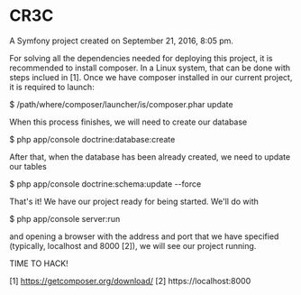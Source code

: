 CR3C
====

A Symfony project created on September 21, 2016, 8:05 pm.

For solving all the dependencies needed for deploying this project, it is recommended to install composer.
In a Linux system, that can be done with steps inclued in [1]. Once we have composer installed in our current project,
it is required to launch:

$ /path/where/composer/launcher/is/composer.phar update

When this process finishes, we will need to create our database

$ php app/console doctrine:database:create

After that, when the database has been already created, we need to update our tables

$ php app/console doctrine:schema:update --force

That's it! We have our project ready for being started. We'll do with

$ php app/console server:run

and opening a browser with the address and port that we have specified (typically, localhost and 8000 [2]), we will see our 
project running.

TIME TO HACK!

[1] https://getcomposer.org/download/
[2] https://localhost:8000


